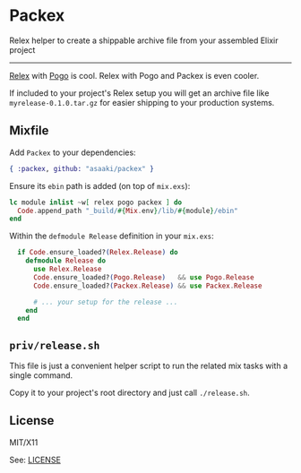 # Packex

Relex helper to create a shippable archive file from your assembled Elixir project

----

[Relex](https://github.com/yrashk/relex) with [Pogo](https://github.com/onkel-dirtus/pogo) is cool.
Relex with Pogo and Packex is even cooler.

If included to your project's Relex setup you will get an archive file like `myrelease-0.1.0.tar.gz` for easier shipping to your production systems.


## Mixfile

Add `Packex` to your dependencies:

```elixir
{ :packex, github: "asaaki/packex" }
```

Ensure its `ebin` path is added (on top of `mix.exs`):

```elixir
lc module inlist ~w[ relex pogo packex ] do
  Code.append_path "_build/#{Mix.env}/lib/#{module}/ebin"
end
```

Within the `defmodule Release` definition in your `mix.exs`:

```elixir
  if Code.ensure_loaded?(Relex.Release) do
    defmodule Release do
      use Relex.Release
      Code.ensure_loaded?(Pogo.Release)   && use Pogo.Release
      Code.ensure_loaded?(Packex.Release) && use Packex.Release

      # ... your setup for the release ...
    end
  end
```



## `priv/release.sh`

This file is just a convenient helper script to run the related mix tasks with a single command.

Copy it to your project's root directory and just call `./release.sh`.



## License

MIT/X11

See: [LICENSE](./LICENSE)
